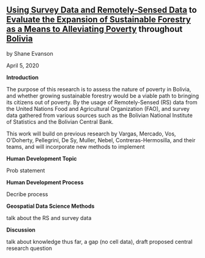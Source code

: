 ## <u>Using Survey Data and Remotely-Sensed Data</u> to <u>Evaluate the Expansion of Sustainable Forestry as a Means to Alleviating Poverty</u> throughout <u>Bolivia</u>

by Shane Evanson

April 5, 2020

**Introduction**

The purpose of this research is to assess the nature of poverty in Bolivia, and whether growing sustainable forestry would be a viable path to bringing its citizens out of poverty. By the usage of Remotely-Sensed (RS) data from the United Nations Food and Agricultural Organization (FAO), and survey data gathered from various sources such as the Bolivian National Institute of Statistics and the Bolivian Central Bank.



This work will build on previous research by Vargas, Mercado, Vos, O'Doherty, Pellegrini, De Sy, Muller, Nebel, Contreras-Hermosilla, and their teams, and will incorporate new methods to implement 

**Human Development Topic**

Prob statement

**Human Development Process**

Decribe process

**Geospatial Data Science Methods**

talk about the RS and survey data

**Discussion**

talk about knowledge thus far, a gap (no cell data), draft proposed central research question
